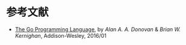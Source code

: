 # 参考文献

- [The Go Programming Language](http://www.gopl.io/), by *Alan A. A. Donovan* & *Brian W. Kernighan*, Addison-Wesley, 2016/01